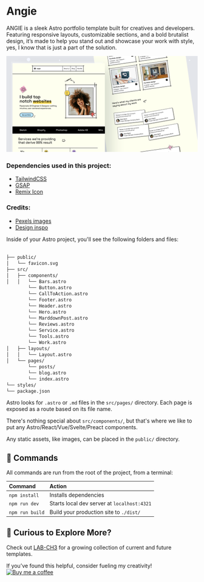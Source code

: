 
# Angie

ANGIE is a sleek Astro portfolio template built for creatives and developers. Featuring responsive layouts, customizable sections, and a bold brutalist design, it’s made to help you stand out and showcase your work with style, yes, I know that is just a part of the solution.



![basics](./src/assets/demo/thumbnail.png)


### Dependencies used in this project:
- [TailwindCSS](https://tailwindcss.com/)
- [GSAP](https://gsap.com/)
- [Remix Icon](https://remixicon.com/)

### Credits:
- [Pexels images](https://www.pexels.com/)
- [Design inspo](https://www.figma.com/design/YHGwlMXQLVCE3mTF4JVA5I/2024-Portfolios-(Community)?node-id=1-914&t=6JAt4v8pqxzppZ0b-0)



Inside of your Astro project, you'll see the following folders and files:

```text

├── public/
│   └── favicon.svg
├── src/
│   ├── components/
│   │   └── Bars.astro
        └── Button.astro
        └── CallToAction.astro
        └── Footer.astro
        └── Header.astro
        └── Hero.astro
        └── MarddownPost.astro
        └── Reviews.astro
        └── Service.astro
        └── Tools.astro
        └── Work.astro
│   ├── layouts/
│   │   └── Layout.astro
│   └── pages/
        └── posts/
        └── blog.astro
        └── index.astro
└── styles/
└── package.json
```

Astro looks for `.astro` or `.md` files in the `src/pages/` directory. Each page is exposed as a route based on its file name.

There's nothing special about `src/components/`, but that's where we like to put any Astro/React/Vue/Svelte/Preact components.

Any static assets, like images, can be placed in the `public/` directory.

## 🧞 Commands

All commands are run from the root of the project, from a terminal:

| Command                   | Action                                           |
| :------------------------ | :----------------------------------------------- |
| `npm install`             | Installs dependencies                            |
| `npm run dev`             | Starts local dev server at `localhost:4321`      |
| `npm run build`           | Build your production site to `./dist/`          |



## 👀 Curious to Explore More?

Check out [LAB-CH3](https://github.com/LaB-CH3) for a growing collection of current and future templates. 

If you’ve found this helpful, consider fueling my creativity!  
[![Buy me a coffee](https://www.buymeacoffee.com/assets/img/custom_images/orange_img.png)](https://www.buymeacoffee.com/d2OuR1c)

